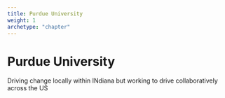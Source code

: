 ```yaml
---
title: Purdue University
weight: 1
archetype: "chapter"
---
```


# Purdue University

Driving change locally within INdiana but working to drive collaboratively across the US
